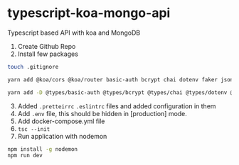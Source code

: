 # typescript-koa-mongo-api

Typescript based API with koa and MongoDB

1. Create Github Repo
2. Install few packages

```bash
touch .gitignore

yarn add @koa/cors @koa/router basic-auth bcrypt chai dotenv faker jsonwebtoken koa koa-bodyparser mocha mongoose ramda supertest

yarn add -D @types/basic-auth @types/bcrypt @types/chai @types/dotenv @types/faker @types/jsonwebtoken @types/koa @types/koa-bodyparser @types/koa__cors @types/koa__router @types/mocha @types/mongoose @types/ramda @types/supertest @typescript-eslint/eslint-plugin @typescript-eslint/parser eslint eslint-config-airbnb-typescript eslint-config-prettier eslint-import-resolver-typescript eslint-plugin-import eslint-plugin-prettier prettier ts-node typescript
```

3. Added `.pretteirrc` `.eslintrc` files and added configuration in them
4. Add `.env` file, this should be hidden in [production] mode.
5. Add docker-compose.yml file
6. `tsc --init`
7. Run application with nodemon
```bash
npm install -g nodemon
npm run dev
```
